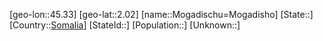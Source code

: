 ﻿---
location: [2.02,45.33]
type: City
tags:
- geo/City


SpocWebEntityId: 32527
isDeleted: false
confidential: public

---
[geo-lon::45.33]
[geo-lat::2.02]
[name::Mogadischu=Mogadisho]
[State::]
[Country::[Somalia](geo/Continent/Africa/Somalia.md)]
[StateId::]
[Population::]
[Unknown::]

